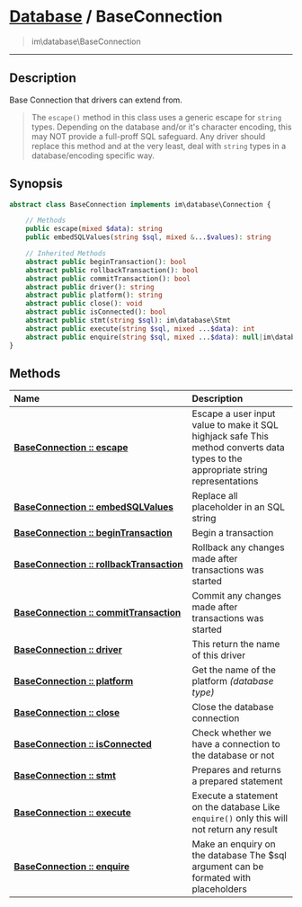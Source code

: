# [Database](db.md) / BaseConnection
 > im\database\BaseConnection
____

## Description
Base Connection that drivers can extend from.

 > The `escape()` method in this class uses a generic escape for `string` types. Depending on the database and/or it's character encoding, this may NOT provide a full-proff SQL safeguard. Any driver should replace this method and at the very least, deal with `string` types in a database/encoding specific way.  

## Synopsis
```php
abstract class BaseConnection implements im\database\Connection {

    // Methods
    public escape(mixed $data): string
    public embedSQLValues(string $sql, mixed &...$values): string

    // Inherited Methods
    abstract public beginTransaction(): bool
    abstract public rollbackTransaction(): bool
    abstract public commitTransaction(): bool
    abstract public driver(): string
    abstract public platform(): string
    abstract public close(): void
    abstract public isConnected(): bool
    abstract public stmt(string $sql): im\database\Stmt
    abstract public execute(string $sql, mixed ...$data): int
    abstract public enquire(string $sql, mixed ...$data): null|im\database\Result
}
```

## Methods
| Name | Description |
| :--- | :---------- |
| [__BaseConnection&nbsp;::&nbsp;escape__](db-BaseConnection-escape.md) | Escape a user input value to make it SQL highjack safe  This method converts data types to the appropriate string representations |
| [__BaseConnection&nbsp;::&nbsp;embedSQLValues__](db-BaseConnection-embedSQLValues.md) | Replace all placeholder in an SQL string |
| [__BaseConnection&nbsp;::&nbsp;beginTransaction__](db-BaseConnection-beginTransaction.md) | Begin a transaction |
| [__BaseConnection&nbsp;::&nbsp;rollbackTransaction__](db-BaseConnection-rollbackTransaction.md) | Rollback any changes made after transactions was started |
| [__BaseConnection&nbsp;::&nbsp;commitTransaction__](db-BaseConnection-commitTransaction.md) | Commit any changes made after transactions was started |
| [__BaseConnection&nbsp;::&nbsp;driver__](db-BaseConnection-driver.md) | This return the name of this driver |
| [__BaseConnection&nbsp;::&nbsp;platform__](db-BaseConnection-platform.md) | Get the name of the platform _(database type)_ |
| [__BaseConnection&nbsp;::&nbsp;close__](db-BaseConnection-close.md) | Close the database connection |
| [__BaseConnection&nbsp;::&nbsp;isConnected__](db-BaseConnection-isConnected.md) | Check whether we have a connection to the database or not |
| [__BaseConnection&nbsp;::&nbsp;stmt__](db-BaseConnection-stmt.md) | Prepares and returns a prepared statement |
| [__BaseConnection&nbsp;::&nbsp;execute__](db-BaseConnection-execute.md) | Execute a statement on the database  Like `enquire()` only this will not return any result |
| [__BaseConnection&nbsp;::&nbsp;enquire__](db-BaseConnection-enquire.md) | Make an enquiry on the database  The $sql argument can be formated with placeholders |
